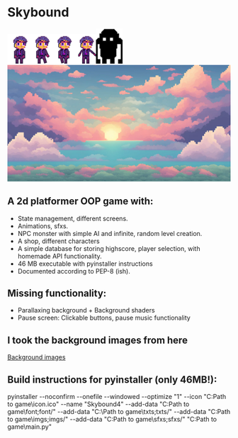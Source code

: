 # Skybound
![Skybound Logo](imgs/char5.png)![Skybound Logo](imgs/char4_7.png)![Skybound Logo](imgs/char5_2.png)![Skybound Logo](imgs/jumping_r.png)![Skybound Logo](imgs/Mob3.png)
![Skybound Logo](imgs/sky2.png)
## A 2d platformer OOP game with:
- State management, different screens.
- Animations, sfxs.
- NPC monster with simple AI and infinite, random level creation.
- A shop, different characters
- A simple database for storing highscore, player selection, 
with homemade API functionality.
- 46 MB executable with pyinstaller instructions
- Documented according to PEP-8 (ish).

## Missing functionality:
- Parallaxing background + Background shaders
- Pause screen: Clickable buttons, pause music functionality

## I took the background images from here
[Background images](https://craftpix.net/freebies/free-sky-with-clouds-background-pixel-art-set/)


## Build instructions for pyinstaller (only 46MB!):

pyinstaller --noconfirm --onefile --windowed --optimize "1" --icon "C:Path to game\icon.ico" --name "Skybound4" --add-data "C:Path to game\font;font/" --add-data "C:\Path to game\txts;txts/" --add-data "C:Path to game\imgs;imgs/" --add-data "C:Path to game\sfxs;sfxs/"  "C:Path to game\main.py"
